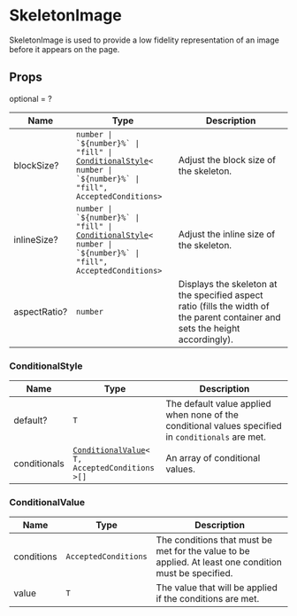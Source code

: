 # SkeletonImage

SkeletonImage is used to provide a low fidelity representation of an image before it appears on the page.

## Props
optional = ?

| Name | Type | Description |
| --- | --- | --- |
| blockSize? | <code>number &#124; &#96;&dollar;{number}%&#96; &#124; "fill" &#124; <a href="#conditionalstyle">ConditionalStyle</a><<wbr>number &#124; &#96;&dollar;{number}%&#96; &#124; "fill", AcceptedConditions<wbr>></code> | Adjust the block size of the skeleton.  |
| inlineSize? | <code>number &#124; &#96;&dollar;{number}%&#96; &#124; "fill" &#124; <a href="#conditionalstyle">ConditionalStyle</a><<wbr>number &#124; &#96;&dollar;{number}%&#96; &#124; "fill", AcceptedConditions<wbr>></code> | Adjust the inline size of the skeleton.  |
| aspectRatio? | <code>number</code> | Displays the skeleton at the specified aspect ratio (fills the width of the parent container and sets the height accordingly).  |<a name="ConditionalStyle"></a>

### ConditionalStyle

| Name | Type | Description |
| --- | --- | --- |
| default? | <code>T</code> | The default value applied when none of the conditional values specified in `conditionals` are met.  |
| conditionals | <code><a href="#conditionalvalue">ConditionalValue</a><<wbr>T, AcceptedConditions<wbr>>[]</code> | An array of conditional values.  |<a name="ConditionalValue"></a>

### ConditionalValue

| Name | Type | Description |
| --- | --- | --- |
| conditions | <code>AcceptedConditions</code> | The conditions that must be met for the value to be applied. At least one condition must be specified.  |
| value | <code>T</code> | The value that will be applied if the conditions are met.  |